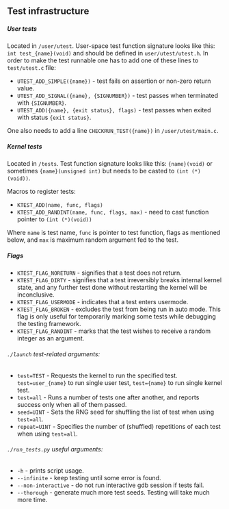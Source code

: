 Test infrastructure
---

##### User tests
Located in `/user/utest`.
User-space test function signature looks like this: `int test_{name}(void)` 
and should be defined in `user/utest/utest.h`.
In order to make the test runnable one has to add one of these lines to `test/utest.c` file:
* `UTEST_ADD_SIMPLE({name})` - test fails on assertion or non-zero return value.
* `UTEST_ADD_SIGNAL({name}, {SIGNUMBER})` - test passes when terminated with `{SIGNUMBER}`.
* `UTEST_ADD({name}, {exit status}, flags)` - test passes when exited with status `{exit status}`.

One also needs to add a line `CHECKRUN_TEST({name})` in `/user/utest/main.c`.

##### Kernel tests 
Located in `/tests`. 
Test function signature looks like this:
`{name}(void)` or sometimes `{name}(unsigned int)` but needs to be casted to 
`(int (*)(void))`.

Macros to register tests:
* `KTEST_ADD(name, func, flags)`
* `KTEST_ADD_RANDINT(name, func, flags, max)` - need to cast function pointer to
`(int (*)(void))`

Where `name` is test name, `func` is pointer to test function, 
flags as mentioned below, and `max` is maximum random argument fed to the test.

##### Flags
* `KTEST_FLAG_NORETURN` - signifies that a test does not return.
* `KTEST_FLAG_DIRTY` - signifies that a test irreversibly breaks internal kernel state, and any
   further test done without restarting the kernel will be inconclusive.
* `KTEST_FLAG_USERMODE` - indicates that a test enters usermode.
* `KTEST_FLAG_BROKEN` - excludes the test from being run in auto mode. This flag is only useful for
   temporarily marking some tests while debugging the testing framework.
* `KTEST_FLAG_RANDINT` - marks that the test wishes to receive a random integer as an argument.

###### `./launch` test-related arguments:
* `test=TEST` - Requests the kernel to run the specified test.
`test=user_{name}` to run single user test, `test={name}` to run single kernel test.
* `test=all` - Runs a number of tests one after another, and reports success
  only when all of them passed.
* `seed=UINT` - Sets the RNG seed for shuffling the list of test when using
  `test=all`.
* `repeat=UINT` - Specifies the number of (shuffled) repetitions of each test
  when using `test=all`.

###### `./run_tests.py` useful arguments:
* `-h` - prints script usage.
* `--infinite` - keep testing until some error is found. 
* `--non-interactive` - do not run interactive gdb session if tests fail.
* `--thorough` - generate much more test seeds. Testing will take much more time.

